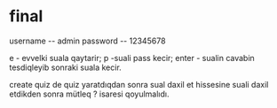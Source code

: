 # final
username -- admin
password -- 12345678 

e - evvelki suala qaytarir;
p -suali pass kecir;
enter - sualin cavabin tesdiqleyib sonraki suala kecir.

create quiz de quiz yaratdıqdan sonra sual daxil et hissesine suali daxil etdikden sonra mütleq ? isaresi qoyulmalıdı.

